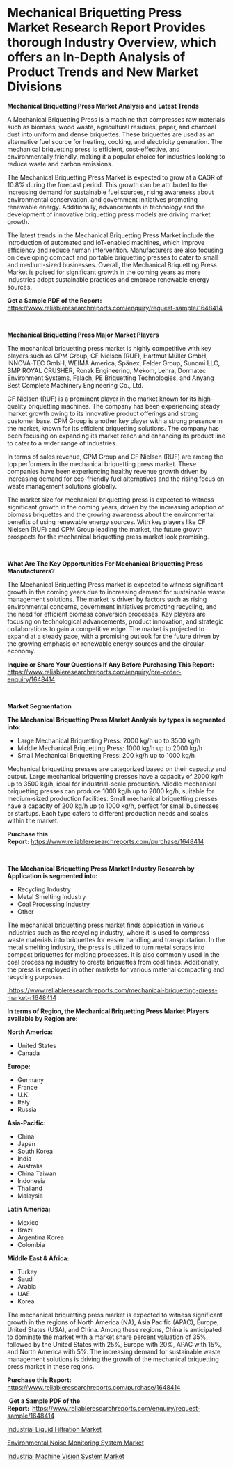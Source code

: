 <p><h1>Mechanical Briquetting Press Market Research Report Provides thorough Industry Overview, which offers an In-Depth Analysis of Product Trends and New Market Divisions</h1></p><p><strong>Mechanical Briquetting Press Market Analysis and Latest Trends</strong></p>
<p><p>A Mechanical Briquetting Press is a machine that compresses raw materials such as biomass, wood waste, agricultural residues, paper, and charcoal dust into uniform and dense briquettes. These briquettes are used as an alternative fuel source for heating, cooking, and electricity generation. The mechanical briquetting press is efficient, cost-effective, and environmentally friendly, making it a popular choice for industries looking to reduce waste and carbon emissions.</p><p>The Mechanical Briquetting Press Market is expected to grow at a CAGR of 10.8% during the forecast period. This growth can be attributed to the increasing demand for sustainable fuel sources, rising awareness about environmental conservation, and government initiatives promoting renewable energy. Additionally, advancements in technology and the development of innovative briquetting press models are driving market growth.</p><p>The latest trends in the Mechanical Briquetting Press Market include the introduction of automated and IoT-enabled machines, which improve efficiency and reduce human intervention. Manufacturers are also focusing on developing compact and portable briquetting presses to cater to small and medium-sized businesses. Overall, the Mechanical Briquetting Press Market is poised for significant growth in the coming years as more industries adopt sustainable practices and embrace renewable energy sources.</p></p>
<p><strong>Get a Sample PDF of the Report:&nbsp;</strong> <a href="https://www.reliableresearchreports.com/enquiry/request-sample/1648414">https://www.reliableresearchreports.com/enquiry/request-sample/1648414</a></p>
<p>&nbsp;</p>
<p><strong>Mechanical Briquetting Press Major Market Players</strong></p>
<p><p>The mechanical briquetting press market is highly competitive with key players such as CPM Group, CF Nielsen (RUF), Hartmut Müller GmbH, INNOVA-TEC GmbH, WEIMA America, Spänex, Felder Group, Sunomi LLC, SMP ROYAL CRUSHER, Ronak Engineering, Mekom, Lehra, Dormatec Environment Systems, Falach, PE Briquetting Technologies, and Anyang Best Complete Machinery Engineering Co., Ltd.</p><p>CF Nielsen (RUF) is a prominent player in the market known for its high-quality briquetting machines. The company has been experiencing steady market growth owing to its innovative product offerings and strong customer base. CPM Group is another key player with a strong presence in the market, known for its efficient briquetting solutions. The company has been focusing on expanding its market reach and enhancing its product line to cater to a wider range of industries.</p><p>In terms of sales revenue, CPM Group and CF Nielsen (RUF) are among the top performers in the mechanical briquetting press market. These companies have been experiencing healthy revenue growth driven by increasing demand for eco-friendly fuel alternatives and the rising focus on waste management solutions globally.</p><p>The market size for mechanical briquetting press is expected to witness significant growth in the coming years, driven by the increasing adoption of biomass briquettes and the growing awareness about the environmental benefits of using renewable energy sources. With key players like CF Nielsen (RUF) and CPM Group leading the market, the future growth prospects for the mechanical briquetting press market look promising.</p></p>
<p>&nbsp;</p>
<p><strong>What Are The Key Opportunities For Mechanical Briquetting Press Manufacturers?</strong></p>
<p><p>The Mechanical Briquetting Press market is expected to witness significant growth in the coming years due to increasing demand for sustainable waste management solutions. The market is driven by factors such as rising environmental concerns, government initiatives promoting recycling, and the need for efficient biomass conversion processes. Key players are focusing on technological advancements, product innovation, and strategic collaborations to gain a competitive edge. The market is projected to expand at a steady pace, with a promising outlook for the future driven by the growing emphasis on renewable energy sources and the circular economy.</p></p>
<p><strong>Inquire or Share Your Questions If Any Before Purchasing This Report:</strong> <a href="https://www.reliableresearchreports.com/enquiry/pre-order-enquiry/1648414">https://www.reliableresearchreports.com/enquiry/pre-order-enquiry/1648414</a></p>
<p>&nbsp;</p>
<p><strong>Market Segmentation</strong></p>
<p><strong>The Mechanical Briquetting Press Market Analysis by types is segmented into:</strong></p>
<p><ul><li>Large Mechanical Briquetting Press: 2000 kg/h up to 3500 kg/h</li><li>Middle Mechanical Briquetting Press: 1000 kg/h up to 2000 kg/h</li><li>Small Mechanical Briquetting Press: 200 kg/h up to 1000 kg/h</li></ul></p>
<p><p>Mechanical briquetting presses are categorized based on their capacity and output. Large mechanical briquetting presses have a capacity of 2000 kg/h up to 3500 kg/h, ideal for industrial-scale production. Middle mechanical briquetting presses can produce 1000 kg/h up to 2000 kg/h, suitable for medium-sized production facilities. Small mechanical briquetting presses have a capacity of 200 kg/h up to 1000 kg/h, perfect for small businesses or startups. Each type caters to different production needs and scales within the market.</p></p>
<p><strong>Purchase this Report:&nbsp;</strong><a href="https://www.reliableresearchreports.com/purchase/1648414">https://www.reliableresearchreports.com/purchase/1648414</a></p>
<p>&nbsp;</p>
<p><strong>The Mechanical Briquetting Press Market Industry Research by Application is segmented into:</strong></p>
<p><ul><li>Recycling Industry</li><li>Metal Smelting Industry</li><li>Coal Processing Industry</li><li>Other</li></ul></p>
<p><p>The mechanical briquetting press market finds application in various industries such as the recycling industry, where it is used to compress waste materials into briquettes for easier handling and transportation. In the metal smelting industry, the press is utilized to turn metal scraps into compact briquettes for melting processes. It is also commonly used in the coal processing industry to create briquettes from coal fines. Additionally, the press is employed in other markets for various material compacting and recycling purposes.</p></p>
<p><a href="https://www.reliableresearchreports.com/mechanical-briquetting-press-market-r1648414">&nbsp;https://www.reliableresearchreports.com/mechanical-briquetting-press-market-r1648414</a></p>
<p><strong>In terms of Region, the Mechanical Briquetting Press Market Players available by Region are:</strong></p>
<p>
    <p> <strong> North America: </strong>
        <ul>
            <li>United States</li>
            <li>Canada</li>
        </ul>
        </p> 
    <p> <strong> Europe: </strong>
        <ul>
            <li>Germany</li>
            <li>France</li>
            <li>U.K.</li>
            <li>Italy</li>
            <li>Russia</li>
        </ul>
        </p> 
    <p> <strong> Asia-Pacific: </strong>
        <ul>
            <li>China</li>
            <li>Japan</li>
            <li>South Korea</li>
            <li>India</li>
            <li>Australia</li>
            <li>China Taiwan</li>
            <li>Indonesia</li>
            <li>Thailand</li>
            <li>Malaysia</li>
        </ul>
        </p> 
    <p> <strong> Latin America: </strong>
        <ul>
            <li>Mexico</li>
            <li>Brazil</li>
            <li>Argentina Korea</li>
            <li>Colombia</li>
        </ul>
        </p> 
    <p> <strong> Middle East & Africa: </strong>
        <ul>
            <li>Turkey</li>
            <li>Saudi</li>
            <li>Arabia</li>
            <li>UAE</li>
            <li>Korea</li>
        </ul>
    </p>
    </p>
<p><p>The mechanical briquetting press market is expected to witness significant growth in the regions of North America (NA), Asia Pacific (APAC), Europe, United States (USA), and China. Among these regions, China is anticipated to dominate the market with a market share percent valuation of 35%, followed by the United States with 25%, Europe with 20%, APAC with 15%, and North America with 5%. The increasing demand for sustainable waste management solutions is driving the growth of the mechanical briquetting press market in these regions.</p></p>
<p><strong>Purchase this Report: </strong><a href="https://www.reliableresearchreports.com/purchase/1648414">https://www.reliableresearchreports.com/purchase/1648414</a></p>
<p>&nbsp;<strong>Get a Sample PDF of the Report:&nbsp;&nbsp;</strong><a href="https://www.reliableresearchreports.com/enquiry/request-sample/1648414">https://www.reliableresearchreports.com/enquiry/request-sample/1648414</a></p>
<p><strong></strong></p>
<p><p><a href="https://cute-banjo-8ca.notion.site/Industrial-Liquid-Filtration-Market-Furnishes-Information-on-Market-Share-Market-Trends-and-Market-a8977c1d1d96415ea43018529609f5d9">Industrial Liquid Filtration Market</a></p><p><a href="https://shimmer-gardenia-37a.notion.site/Environmental-Noise-Monitoring-System-Market-Size-CAGR-Trends-2024-2030-f2b1af9551254204aaf8c3fdfe453c2e">Environmental Noise Monitoring System Market</a></p><p><a href="https://meowing-lemming-dd3.notion.site/Industrial-Machine-Vision-System-Market-Comprehensive-Assessment-by-Type-Application-and-Geograph-a86f934a05ea41e3bf50db7b0b3de276">Industrial Machine Vision System Market</a></p></p>